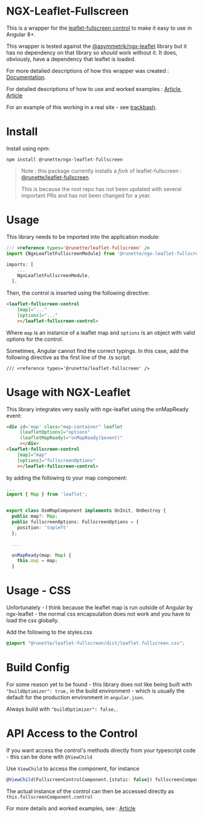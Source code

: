 # NGX-Leaflet-Fullscreen

This is a wrapper for the [leaflet-fullscreen control](https://github.com/Leaflet/Leaflet.fullscreen) to make it easy to use in Angular 8+.

This wrapper is tested against the [@asymmetrik/ngx-leaflet](https://github.com/Asymmetrik/ngx-leaflet) library but it has no dependency on that library so *should* work without it. It does, obviously, have a dependency that leaflet is loaded.

For more detailed descriptions of how this wrapper was created : [Documentation](https://runette.gitbook.io/alcm/).

For detailed descriptions of how to use and worked examples : [Article](https://medium.com/runic-software/quick-guide-to-leaflet-controls-in-angular-io-1b35d0807bdb), [Article](https://medium.com/runic-software/advanced-interactive-maps-in-angular-with-leaflet-68baafa03f72)

For an example of this working in a real site - see [trackbash](https://trackbash.co.uk).

# Install

Install using npm:

```
npm install @runette/ngx-leaflet-fullscreen
```

>
> Note : this package currently installs a _fork_ of leaflet-fullscreen : [@runette/leaflet-fullscreen](https://github.com/runette/Leaflet.fullscreen).
>
>This is because the root repo has not been updated with several important PRs and has not been changed for a year.
# Usage

This library needs to be imported into the application module:

```ts
/// <reference types='@runette/leaflet-fullscreen' />
import {NgxLeafletFullscreenModule} from '@runette/ngx-leaflet-fullscreen'

imports: [
    ...
    NgxLeafletFullscreenModule,
  ],
```

Then, the control is inserted using the following directive:

```html
<leaflet-fullscreen-control
    [map]="..."
    [options]="..."
    ></leaflet-fullscreen-control>
```

Where `map` is an instance of a leaflet map and `options` is an object with valid options for the control.

Sometimes, Angular cannot find the correct typings. In this case, add the following directive as the first line of the .ts script:

```
/// <reference types='@runette/leaflet-fullscreen' />
```

# Usage with NGX-Leaflet

This library integrates very easily with ngx-leaflet using the onMapReady event:

```html
<div id='map' class="map-container" leaflet
     [leafletOptions]="options"
     (leafletMapReady)="onMapReady($event)"
     ></div>
<leaflet-fullscreen-control
    [map]="map"
    [options]="fullscreenOptions"
    ></leaflet-fullscreen-control>
```
by adding the following to your map component:

```ts
...
import { Map } from 'leaflet';


export class OsmMapComponent implements OnInit, OnDestroy {
  public map?: Map;
  public fullscreenOptions: FullscreenOptions = {
    position: 'topleft'
  };

  ...

  onMapReady(map: Map) {
    this.map = map;
  }
```

# Usage - CSS

Unfortunately - I think because the leaflet map is run outside of Angular by ngx-leaflet - the normal css encapsulation does not work and you have to load the css globally.

Add the following to the styles.css

```CSS
@import "@runette/leaflet-fullscreen/dist/leaflet.fullscreen.css";
```

# Build Config

For some reason yet to be found - this library does not like being built with `"buildOptimizer": true,` in the build environment - which is usually the default for the production environment in `angular.json`.

Always build with `"buildOptimizer": false,`.


# API Access to the Control

If you want access the control's methods directly from your typescript code - this can be done with `@ViewChild`

Use `ViewChild` to access the component, for instance 

```ts
@ViewChild(FullscreenControlComponent,{static: false}) fullscreenComponent: FullscreenControlComponent;
```

The actual instance of the control can then be accessed directly as `this.fullscreenComponent.control`

For more details and worked examples, see : [Article](https://medium.com/runic-software/advanced-interactive-maps-in-angular-with-leaflet-68baafa03f72)
